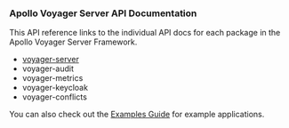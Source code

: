 ### Apollo Voyager Server API Documentation

This API reference links to the individual API docs for each package in the Apollo Voyager Server Framework.

* [voyager-server]
* voyager-audit
* voyager-metrics
* voyager-keycloak
* voyager-conflicts

[voyager-server]:./voyager-server.md
[voyager-audit]:./voyager-audit.md
[voyager-metrics]:./voyager-metrics.md
[voyager-keycloak]:./voyager-keycloak.md
[voyager-conflicts]:./voyager-conflicts.md

You can also check out the [Examples Guide](../guides/examples.md) for example applications.
